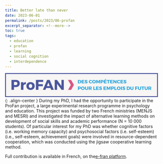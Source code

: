 ```yaml
---
title: Better late than never
date: 2023-06-01
permalink: /posts/2023/06-profan
excerpt_separator: <!--more-->
toc: true
tags:
  - education
  - profan
  - learning
  - social cognition
  - interdependence
---
```


![](/images/posts/post5/profan.jpg){: .align-center }
During my PhD, I had the opportunity to participate in the ProFan project, a large experimental research programme in psychology and education. 
This project was funded by two French ministries (MENJS and MESRI) and investigated the impact of alternative learning methods on
development of social skills and academic performance (N = 10 000 students). Of particular interest for my PhD was whether cognitive factors (i.e. working memory capacity) and psychosocial factors (i.e. self-esteem)
(i.e., self-esteem, achievement goals) were involved in resource-dependent cooperation, which was conducted using the jigsaw cooperative learning method.

Full contribution is available in French, on the[e-fran platform](https://e-fran.education.gouv.fr/utiliser-lapprentissage-cooperatif-pour-faciliter-lapprentissage-chez-les-eleves-en-difficulte/).

<!--more-->


